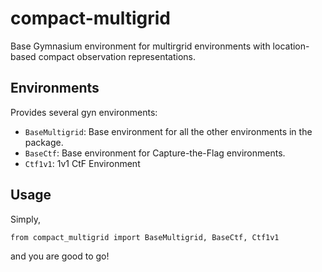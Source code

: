 # compact-multigrid
Base Gymnasium environment for multirgrid environments with location-based compact observation representations.

## Environments
Provides several gyn environments:
- `BaseMultigrid`: Base environment for all the other environments in the package.
- `BaseCtf`: Base environment for Capture-the-Flag environments.
- `Ctf1v1`: 1v1 CtF Environment

## Usage
Simply, 
```
from compact_multigrid import BaseMultigrid, BaseCtf, Ctf1v1
```
and you are good to go!